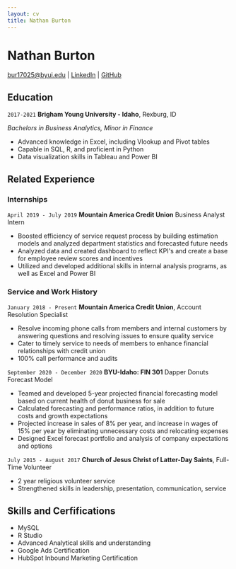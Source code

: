 ```yaml
---
layout: cv
title: Nathan Burton
---
```


# Nathan Burton


<div id="webaddress">
<a href="bur17025@byui.edu">bur17025@byui.edu</a>
| <a href="https://www.linkedin.com/in/nathanburton97/">LinkedIn</a>
| <a href="https://github.com/nateburton11-resumes">GitHub</a>
</div>

<!-- https://www.monique.tech/the-art-of-markdown -->

## Education

`2017-2021`
__Brigham Young University - Idaho__, Rexburg, ID

_Bachelors in Business Analytics, Minor in Finance_

- Advanced knowledge in Excel, including Vlookup and Pivot tables
- Capable in SQL, R, and proficient in Python
- Data visualization skills in Tableau and Power BI


## Related Experience

### Internships

`April 2019 - July 2019`
__Mountain America Credit Union__ Business Analyst Intern

- Boosted efficiency of service request process by building estimation models and analyzed department 
statistics and forecasted future needs
- Analyzed data and created dashboard to reflect KPI's and create a base for employee review scores and incentives
- Utilized and developed additional skills in internal analysis programs, as well as Excel and Power BI

### Service and Work History

`January 2018 - Present`
__Mountain America Credit Union__, Account Resolution Specialist

- Resolve incoming phone calls from members and internal customers by answering questions and 
resolving issues to ensure quality service
- Cater to timely service to needs of members to enhance financial relationships with credit union
- 100% call performance and audits

`September 2020 - December 2020`
__BYU-Idaho: FIN 301__ Dapper Donuts Forecast Model

- Teamed and developed 5-year projected financial forecasting model based on current health of donut 
business for sale
- Calculated forecasting and performance ratios, in addition to future costs and growth expectations
- Projected increase in sales of 8% per year, and increase in wages of 15% per year by eliminating 
unnecessary costs and relocating expenses
- Designed Excel forecast portfolio and analysis of company expectations and options 

`July 2015 - August 2017`
__Church of Jesus Christ of Latter-Day Saints__, Full-Time Volunteer

- 2 year religious volunteer service
- Strengthened skills in leadership, presentation, communication, service


## Skills and Cerfifications

- MySQL
- R Studio
- Advanced Analytical skills and understanding
- Google Ads Certification
- HubSpot Inbound Marketing Certification


<!-- ### Footer

Last updated: May 2013 -->


